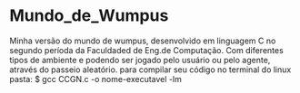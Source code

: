 # Mundo_de_Wumpus
Minha versão do mundo de wumpus, desenvolvido em linguagem C no segundo períoda da Faculdaded de Eng.de Computação. 
Com diferentes tipos de ambiente e podendo ser jogado pelo usuário ou pelo agente, através do passeio aleatório.
para compilar seu código no terminal do linux pasta:
$ gcc CCGN.c -o nome-executavel -lm
